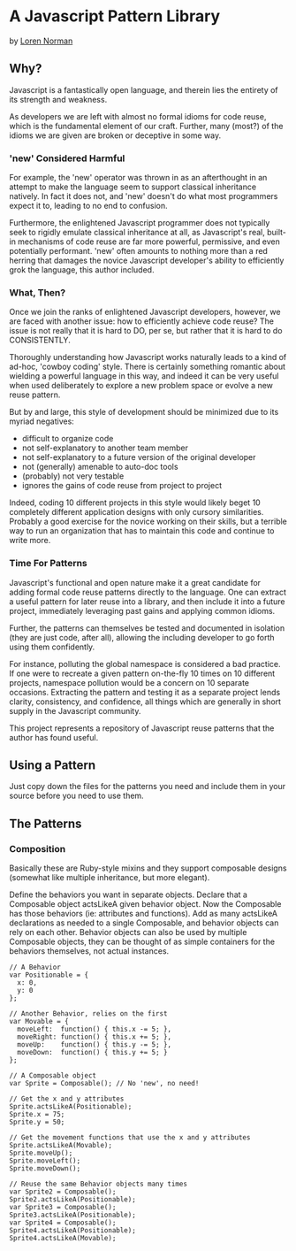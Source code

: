 # A Javascript Pattern Library

by [Loren Norman](http://github.com/lorennorman)

## Why?

Javascript is a fantastically open language, and therein lies the entirety of its strength and weakness.

As developers we are left with almost no formal idioms for code reuse, which is the fundamental element of our craft. Further, many (most?) of the idioms we are given are broken or deceptive in some way.

### 'new' Considered Harmful

For example, the 'new' operator was thrown in as an afterthought in an attempt to make the language seem to support classical inheritance natively. In fact it does not, and 'new' doesn't do what most programmers expect it to, leading to no end to confusion.

Furthermore, the enlightened Javascript programmer does not typically seek to rigidly emulate classical inheritance at all, as Javascript's real, built-in mechanisms of code reuse are far more powerful, permissive, and even potentially performant. 'new' often amounts to nothing more than a red herring that damages the novice Javascript developer's ability to efficiently grok the language, this author included.

### What, Then?

Once we join the ranks of enlightened Javascript developers, however, we are faced with another issue: how to efficiently achieve code reuse? The issue is not really that it is hard to DO, per se, but rather that it is hard to do CONSISTENTLY.

Thoroughly understanding how Javascript works naturally leads to a kind of ad-hoc, 'cowboy coding' style. There is certainly something romantic about wielding a powerful language in this way, and indeed it can be very useful when used deliberately to explore a new problem space or evolve a new reuse pattern.

But by and large, this style of development should be minimized due to its myriad negatives:
* difficult to organize code
* not self-explanatory to another team member
* not self-explanatory to a future version of the original developer
* not (generally) amenable to auto-doc tools
* (probably) not very testable
* ignores the gains of code reuse from project to project

Indeed, coding 10 different projects in this style would likely beget 10 completely different application designs with only cursory similarities. Probably a good exercise for the novice working on their skills, but a terrible way to run an organization that has to maintain this code and continue to write more.

### Time For Patterns

Javascript's functional and open nature make it a great candidate for adding formal code reuse patterns directly to the language. One can extract a useful pattern for later reuse into a library, and then include it into a future project, immediately leveraging past gains and applying common idioms.

Further, the patterns can themselves be tested and documented in isolation (they are just code, after all), allowing the including developer to go forth using them confidently.

For instance, polluting the global namespace is considered a bad practice. If one were to recreate a given pattern on-the-fly 10 times on 10 different projects, namespace pollution would be a concern on 10 separate occasions. Extracting the pattern and testing it as a separate project lends clarity, consistency, and confidence, all things which are generally in short supply in the Javascript community.

This project represents a repository of Javascript reuse patterns that the author has found useful.

## Using a Pattern

Just copy down the files for the patterns you need and include them in your source before you need to use them.

## The Patterns

### Composition

Basically these are Ruby-style mixins and they support composable designs (somewhat like multiple inheritance, but more elegant).

Define the behaviors you want in separate objects. Declare that a Composable object actsLikeA given behavior object. Now the Composable has those behaviors (ie: attributes and functions). Add as many actsLikeA declarations as needed to a single Composable, and behavior objects can rely on each other. Behavior objects can also be used by multiple Composable objects, they can be thought of as simple containers for the behaviors themselves, not actual instances.

    // A Behavior
    var Positionable = {
      x: 0,
      y: 0
    };
    
    // Another Behavior, relies on the first
    var Movable = {
      moveLeft:  function() { this.x -= 5; },
      moveRight: function() { this.x += 5; },
      moveUp:    function() { this.y -= 5; },
      moveDown:  function() { this.y += 5; }
    };
    
    // A Composable object
    var Sprite = Composable(); // No 'new', no need!
    
    // Get the x and y attributes
    Sprite.actsLikeA(Positionable);
    Sprite.x = 75;
    Sprite.y = 50;
    
    // Get the movement functions that use the x and y attributes
    Sprite.actsLikeA(Movable);
    Sprite.moveUp();
    Sprite.moveLeft();
    Sprite.moveDown();
    
    // Reuse the same Behavior objects many times
    var Sprite2 = Composable();
    Sprite2.actsLikeA(Positionable);
    var Sprite3 = Composable();
    Sprite3.actsLikeA(Positionable);
    var Sprite4 = Composable();
    Sprite4.actsLikeA(Positionable);
    Sprite4.actsLikeA(Movable);








